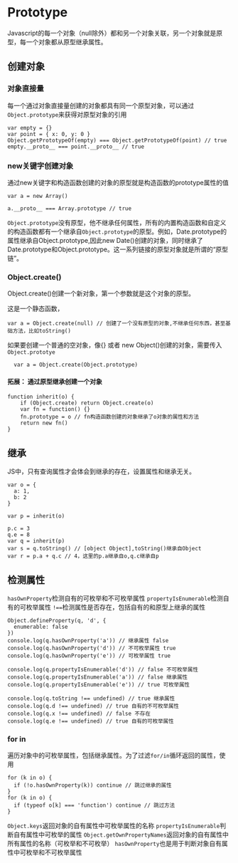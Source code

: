 # Prototype

Javascript的每一个对象（null除外）都和另一个对象关联，另一个对象就是原型，每一个对象都从原型继承属性。

## 创建对象

### 对象直接量

每一个通过对象直接量创建的对象都具有同一个原型对象，可以通过`Object.prototype`来获得对原型对象的引用
```
var empty = {}
var point = { x: 0, y: 0 }
Object.getPrototypeOf(empty) === Object.getPrototypeOf(point) // true
empty.__proto__ === point.__proto__ // true
```

### new关键字创建对象

通过new关键字和构造函数创建的对象的原型就是构造函数的prototype属性的值
```
var a = new Array() 

a.__proto__ === Array.prototype // true
```

`Object.prototype`没有原型，他不继承任何属性，所有的内置构造函数和自定义的构造函数都有一个继承自`Object.prototype`的原型。例如，Date.prototype的属性继承自Object.prototype,因此new Date()创建的对象，同时继承了Date.prototype和Object.prototype。这一系列链接的原型对象就是所谓的“原型链”。

### Object.create()

Object.create()创建一个新对象，第一个参数就是这个对象的原型。

这是一个静态函数，

```
var a = Object.create(null) // 创建了一个没有原型的对象,不继承任何东西，甚至基础方法，比如toString()
```

如果要创建一个普通的空对象，像{} 或者 new Object()创建的对象，需要传入 `Object.prototye`

```
  var a = Object.create(Object.prototype)
```

#### 拓展： 通过原型继承创建一个对象

```
function inherit(o) {
    if (Object.create) return Object.create(o)
    var fn = function() {}
    fn.prototype = o // fn构造函数创建的对象继承了o对象的属性和方法
    return new fn()
}
```

## 继承

JS中，只有查询属性才会体会到继承的存在，设置属性和继承无关。

```
var o = {
  a: 1,
  b: 2
}

var p = inherit(o)

p.c = 3
q.e = 8
var q = inherit(p) 
var s = q.toString() // [object Object],toString()继承自Object
var r = p.a + q.c // 4，这里的p.a继承自o,q.c继承自p
```

## 检测属性

`hasOwnProperty`检测自有的可枚举和不可枚举属性
`propertyIsEnumerable`检测自有的可枚举属性
`!==`检测属性是否存在，包括自有的和原型上继承的属性
```
Object.defineProperty(q, 'd', {
  enumerable: false
})
console.log(q.hasOwnProperty('a')) // 继承属性 false
console.log(q.hasOwnProperty('d')) // 不可枚举属性 true
console.log(q.hasOwnProperty('e')) // 可枚举属性 true

console.log(q.propertyIsEnumerable('d')) // false 不可枚举属性
console.log(q.propertyIsEnumerable('a')) // false 继承属性
console.log(q.propertyIsEnumerable('e')) // true 可枚举属性

console.log(q.toString !== undefined) // true 继承属性
console.log(q.d !== undefined) // true 自有的不可枚举属性
console.log(q.x !== undefined) // false 不存在
console.log(q.e !== undefined) // true 自有的可枚举属性
```

### for in

遍历对象中的可枚举属性，包括继承属性。为了过滤`for/in`循环返回的属性，使用
```
for (k in o) {
  if (!o.hasOwnProperty(k)) continue // 跳过继承的属性
}
for (k in o) {
  if (typeof o[k] === 'function') continue // 跳过方法
}
```

`Object.keys`返回对象的自有属性中可枚举属性的名称
`propertyIsEnumerable`判断自有属性中可枚举的属性
`Object.getOwnPropertyNames`返回对象的自有属性中所有属性的名称（可枚举和不可枚举）
`hasOwnProperty`也是用于判断对象自有属性中可枚举和不可枚举属性



